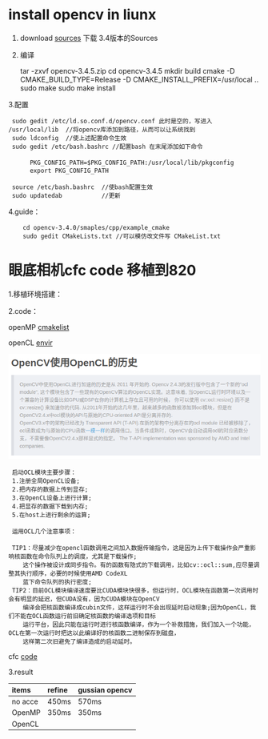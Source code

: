 # install opencv in liunx
1. download
   [sources](https://opencv.org/releases.html)  下载 3.4版本的Sources
2. 编译

  
     tar -zxvf opencv-3.4.5.zip
     cd opencv-3.4.5
     mkdir build
     cmake -D CMAKE_BUILD_TYPE=Release -D CMAKE_INSTALL_PREFIX=/usr/local ..
     sudo make 
     sudo make install
     
3.配置 


     sudo gedit /etc/ld.so.conf.d/opencv.conf 此时是空的，写进入 /usr/local/lib  //将opencv库添加到路径，从而可以让系统找到
     sudo ldconfig  //使上述配置命令生效
     sudo gedit /etc/bash.bashrc //配置bash 在末尾添加如下命令
      
          PKG_CONFIG_PATH=$PKG_CONFIG_PATH:/usr/local/lib/pkgconfig 
          export PKG_CONFIG_PATH 
     
     source /etc/bash.bashrc  //使bash配置生效
     sudo updatedab           //更新
     
4.guide：
   
   
        cd opencv-3.4.0/smaples/cpp/example_cmake 
        sudo gedit CMakeLists.txt //可以模仿改文件写 CMakeList.txt
        
# 眼底相机cfc code 移植到820 
1.移植环境搭建：

2.code：
  
  openMP [cmakelist](file/CMakeLists.txt)
 
  openCL [envir](file/main.cpp)
  
  ![](file/opecl.png)  
    
      
     启动OCL模块主要步骤：
     1.注册全局OpenCL设备;
     2.把内存的数据上传到显存;
     3.在OpenCL设备上进行计算;
     4.把显存的数据下载到内存;
     5.在host上进行剩余的运算;
      
     运用OCL几个注意事项：
     
     TIP1：尽量减少在opencl函数调用之间加入数据传输指令，这是因为上传下载操作会严重影响核函数在命令队列上的调度，尤其是下载操作;
        这个操作被设计成同步指令。有的函数有隐式的下载调用，比如cv::ocl::sum,应尽量调整其执行顺序，必要的时候使用AMD CodeXL
        蓝下命令队列的执行密度;
     TIP2：目前OCL模块编译速度要比CUDA模块快很多，但运行时，OCL模块在函数第一次调用时会有明显的延迟，但CUDA没有，因为CUDA模块在OpenCV
        编译会把核函数编译成cubin文件，这样运行时不会出现延时启动现象;因为OpenCL，我们不能在OCL函数运行前旧确定核函数的编译选项和目标
        运行平台，因此只能在运行时进行核函数编译，作为一个补救措施，我们加入一个功能，OCL在第一次运行时把这以此编译好的核函数二进制保存到磁盘，
        这样第二次旧避免了编译造成的启动延时。
        
  
  cfc [code](https://pan.baidu.com/s/1CgO-R5d0sF4I2Nlq4MTzRA)

3.result

  |  items  | refine | gussian opencv |  
  |:--------|:-------|:---------------|
  |no acce  | 450ms| 570ms |
  |OpenMP|  350ms| 350ms |
  |OpenCL| | |    
  






     
 
     